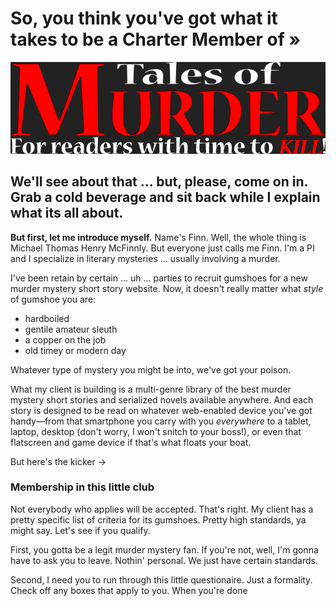 # So, you think you've got what it takes to be a Charter Member of **&raquo;**

<img src="/img/header_simp.png" alt="Tales of Murder | For readers with time to kill!">

## We'll see about that &hellip; but, please, come on in. Grab a cold beverage and sit back while I explain what its all about.

**But first, let me introduce myself.** Name's Finn. Well, the whole thing is Michael Thomas Henry McFinnly. But everyone just calls me Finn. I'm a PI and I specialize in literary mysteries &hellip; usually involving a murder.

I've been retain by certain &hellip; uh &hellip; parties to recruit gumshoes for a new murder mystery short story website. Now, it doesn't really matter what *style* of gumshoe you are:

* hardboiled
* gentile amateur sleuth
* a copper on the job
* old timey or modern day

Whatever type of mystery you might be into, we've got your poison.

What my client is building is a multi-genre library of the best murder mystery short stories and serialized novels available anywhere. And each story is designed to be read on whatever web-enabled device you've got handy&mdash;from that smartphone you carry with you *everywhere* to a tablet, laptop, desktop (don't worry, I won't snitch to your boss!), or even that flatscreen and game device if that's what floats your boat.

But here's the kicker &rarr;

### Membership in this little club

Not everybody who applies will be accepted. That's right. My client has a pretty specific list of criteria for its gumshoes. Pretty high standards, ya might say. Let's see if you qualify.

First, you gotta be a legit murder mystery fan. If you're not, well, I'm gonna have to ask you to leave. Nothin' personal. We just have certain standards.

Second, I need you to run through this little questionaire. Just a formality. Check off any boxes that apply to you. When you're done